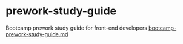 # prework-study-guide
Bootcamp prework study guide for front-end developers
[bootcamp-prework-study-guide.md](https://github.com/Aijus2022/prework-study-guide/files/13291470/bootcamp-prework-study-guide.md)
